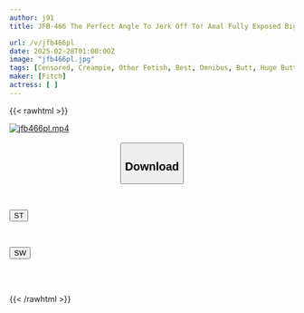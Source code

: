 ```yaml
---
author: j91
title: JFB-466 The Perfect Angle To Jerk Off To! Anal Fully Exposed Big Ass Sex Edition 81 Shots 4 Hours BEST

url: /v/jfb466pl
date: 2025-02-28T01:00:00Z
image: "jfb466pl.jpg"
tags: [Censored, Creampie, Other Fetish, Best, Omnibus, Butt, Huge Butt	]
maker: [Fitch]
actress: [ ]
---
```



{{< rawhtml >}}

<div class="video" data-videoid="DAw0oW6AG0skvZm">
    <a href="javascript:;">
        <img src="/v/jfb466pl/jfb466pl.jpg" width="WIDTH" height="HEIGHT" alt="jfb466pl.mp4" loading="lazy">
    </a>
</div>

<script type="text/javascript" src="https://j91.asia/asset/on-demand-st.js"></script>

<br>
  <link rel="stylesheet" href="https://j91.asia/asset/bs5.css">
  
  <center>
  <button class="btn btn-primary" type="button" data-bs-toggle="collapse" data-bs-target=".multi-collapse" aria-expanded="false" aria-controls="multiCollapseExample1 multiCollapseExample2"><h2>Download</h2></button></center>
</p>
<div class="row">
  <div class="col">
    <div class="collapse multi-collapse" id="multiCollapseExample1">
      <div class="card card-body">
	      	      <br>
<div class="buttons">  
<p><a href="/v/jfb466pl/st.html" target="_blank"><button class="btn-hover color-3"><i class="fa fa-download"></i> ST</button></a></p></div>
    </div>
  </div>
</div>
  <div class="col">
    <div class="collapse multi-collapse" id="multiCollapseExample2">
      <div class="card card-body">
	      <br>
<div class="buttons">
<p><a href="/v/jfb466pl/sw.html" target="_blank"><button class="btn-hover color-2"><i class="fa fa-download"></i> SW</button></a></p></div>
<br><br>
      </div>
    </div>
  </div>
</div>

{{< /rawhtml >}}
